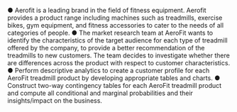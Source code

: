 ● Aerofit is a leading brand in the field of fitness equipment. Aerofit provides a product
range including machines such as treadmills, exercise bikes, gym equipment, and
fitness accessories to cater to the needs of all categories of people.
● The market research team at AeroFit wants to identify the characteristics of the target
audience for each type of treadmill offered by the company, to provide a better
recommendation of the treadmills to new customers. The team decides to investigate
whether there are differences across the product with respect to customer
characteristics.
● Perform descriptive analytics to create a customer profile for each AeroFit treadmill
product by developing appropriate tables and charts.
● Construct two-way contingency tables for each AeroFit treadmill product and compute
all conditional and marginal probabilities and their insights/impact on the business.
